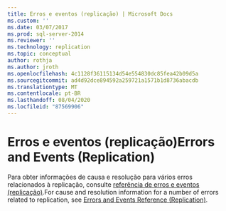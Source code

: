 ```yaml
---
title: Erros e eventos (replicação) | Microsoft Docs
ms.custom: ''
ms.date: 03/07/2017
ms.prod: sql-server-2014
ms.reviewer: ''
ms.technology: replication
ms.topic: conceptual
author: rothja
ms.author: jroth
ms.openlocfilehash: 4c1128f36115134d54e554830dc85fea42b09d5a
ms.sourcegitcommit: ad4d92dce894592a259721a1571b1d8736abacdb
ms.translationtype: MT
ms.contentlocale: pt-BR
ms.lasthandoff: 08/04/2020
ms.locfileid: "87569906"
---
```

# <a name="errors-and-events-replication"></a><span data-ttu-id="d7122-102">Erros e eventos (replicação)</span><span class="sxs-lookup"><span data-stu-id="d7122-102">Errors and Events (Replication)</span></span>
  <span data-ttu-id="d7122-103">Para obter informações de causa e resolução para vários erros relacionados à replicação, consulte [referência de erros e eventos (replicação)](../errors-and-events-reference-replication.md).</span><span class="sxs-lookup"><span data-stu-id="d7122-103">For cause and resolution information for a number of errors related to replication, see [Errors and Events Reference (Replication)](../errors-and-events-reference-replication.md).</span></span>  
  

